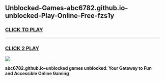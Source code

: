 
## Unblocked-Games-abc6782.github.io-unblocked-Play-Online-Free-fzs1y
<h3>
<a href="https://premium76.site?title=abc6782.github.io-unblocked&ref=26A">CLICK TO PLAY</a></h3>
<hr>

<h3>
<a href="https://premium76.site?title=abc6782.github.io-unblocked&ref=26A">CLICK 2 PLAY</a>
  
</h3>

<a href="https://premium76.site?title=abc6782.github.io-unblocked&ref=26A"><img src="https://clearcache.store/games.png"></a>


**abc6782.github.io-unblocked games unblocked: Your Gateway to Fun and Accessible Online Gaming**
